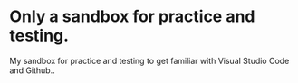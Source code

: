 # Only a sandbox for practice and testing.
My sandbox for practice and testing to get familiar with Visual Studio Code and Github..